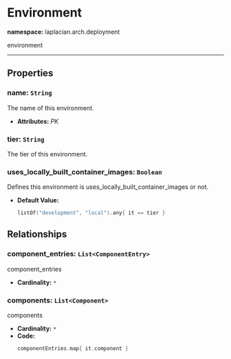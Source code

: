 # **Environment**
**namespace:** laplacian.arch.deployment

environment



---

## Properties

### name: `String`
The name of this environment.
- **Attributes:** *PK*

### tier: `String`
The tier of this environment.

### uses_locally_built_container_images: `Boolean`
Defines this environment is uses_locally_built_container_images or not.
- **Default Value:**
  ```kotlin
  listOf("development", "local").any{ it == tier }
  ```

## Relationships

### component_entries: `List<ComponentEntry>`
component_entries
- **Cardinality:** `*`

### components: `List<Component>`
components
- **Cardinality:** `*`
- **Code:**
  ```kotlin
  componentEntries.map{ it.component }
  ```